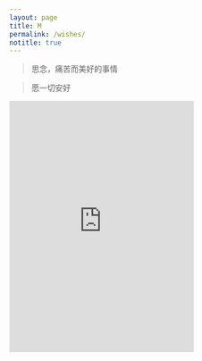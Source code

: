 ```yaml
---
layout: page
title: M
permalink: /wishes/
notitle: true
---
```


> 思念，痛苦而美好的事情

> 愿一切安好

<iframe frameborder="no" border="0" marginwidth="0" marginheight="0" width=330 height=450 src="http://music.163.com/outchain/player?type=0&id=123944292&auto=0&height=430"></iframe>